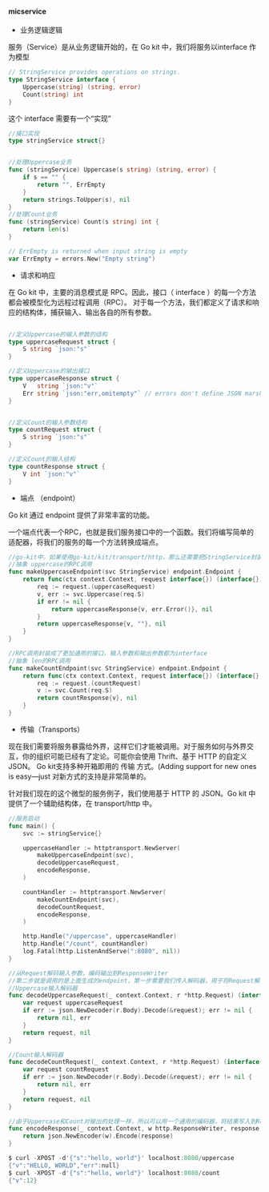 #### micservice
* 业务逻辑逻辑

服务（Service）是从业务逻辑开始的，在 Go kit 中，我们将服务以interface 作为模型

```go
// StringService provides operations on strings.
type StringService interface {
    Uppercase(string) (string, error)
    Count(string) int
}
```

这个 interface 需要有一个“实现”

```go
//接口实现
type stringService struct{}


//处理Uppercase业务
func (stringService) Uppercase(s string) (string, error) {
	if s == "" {
		return "", ErrEmpty
	}
	return strings.ToUpper(s), nil
}
//处理Count业务
func (stringService) Count(s string) int {
	return len(s)
}

// ErrEmpty is returned when input string is empty
var ErrEmpty = errors.New("Empty string")

```

* 请求和响应

在 Go kit 中，主要的消息模式是 RPC。因此，接口（ interface ）的每一个方法都会被模型化为远程过程调用（RPC）。
对于每一个方法，我们都定义了请求和响应的结构体，捕获输入、输出各自的所有参数。

```go

//定义Uppercase的输入参数的结构
type uppercaseRequest struct {
	S string `json:"s"`
}

//定义Uppercase的输出接口
type uppercaseResponse struct {
	V   string `json:"v"`
	Err string `json:"err,omitempty"` // errors don't define JSON marshaling
}


//定义Count的输入参数结构
type countRequest struct {
	S string `json:"s"`
}

//定义Count的输入结构
type countResponse struct {
	V int `json:"v"`
}

```

* 端点 （endpoint）

Go kit 通过 endpoint 提供了非常丰富的功能。

一个端点代表一个RPC，也就是我们服务接口中的一个函数。我们将编写简单的适配器，将我们的服务的每一个方法转换成端点。

```go
//go-kit中，如果使用go-kit/kit/transport/http，那么还需要把StringService封装为endpoint来供调用。
//抽象 uppercase的RPC调用
func makeUppercaseEndpoint(svc StringService) endpoint.Endpoint {
	return func(ctx context.Context, request interface{}) (interface{}, error) {
		req := request.(uppercaseRequest)
		v, err := svc.Uppercase(req.S)
		if err != nil {
			return uppercaseResponse{v, err.Error()}, nil
		}
		return uppercaseResponse{v, ""}, nil
	}
}

//RPC调用封装成了更加通用的接口，输入参数和输出参数都为interface
//抽象 len的RPC调用
func makeCountEndpoint(svc StringService) endpoint.Endpoint {
	return func(ctx context.Context, request interface{}) (interface{}, error) {
		req := request.(countRequest)
		v := svc.Count(req.S)
		return countResponse{v}, nil
	}
}

```

* 传输（Transports）

现在我们需要将服务暴露给外界，这样它们才能被调用。对于服务如何与外界交互，你的组织可能已经有了定论。可能你会使用 Thrift、基于 HTTP 的自定义 JSON。
Go kit支持多种开箱即用的 传输 方式。(Adding support for new ones is easy—just 对新方式的支持是非常简单的。

针对我们现在的这个微型的服务例子，我们使用基于 HTTP 的 JSON。Go kit 中提供了一个辅助结构体，在 transport/http 中。

```go
//服务启动
func main() {
	svc := stringService{}

	uppercaseHandler := httptransport.NewServer(
		makeUppercaseEndpoint(svc),
		decodeUppercaseRequest,
		encodeResponse,
	)

	countHandler := httptransport.NewServer(
		makeCountEndpoint(svc),
		decodeCountRequest,
		encodeResponse,
	)

	http.Handle("/uppercase", uppercaseHandler)
	http.Handle("/count", countHandler)
	log.Fatal(http.ListenAndServe(":8080", nil))
}

//从Request解码输入参数，编码输出到ResponseWriter
//第二步就是调用的是上面生成的endpoint，第一步需要我们传入解码器，用于将Request解码为输入参数，第三部需要我们传入编码器，输出到ResponseWriter。
//Uppercase输入解码器
func decodeUppercaseRequest(_ context.Context, r *http.Request) (interface{}, error) {
	var request uppercaseRequest
	if err := json.NewDecoder(r.Body).Decode(&request); err != nil {
		return nil, err
	}
	return request, nil
}

//Count输入解码器
func decodeCountRequest(_ context.Context, r *http.Request) (interface{}, error) {
	var request countRequest
	if err := json.NewDecoder(r.Body).Decode(&request); err != nil {
		return nil, err
	}
	return request, nil
}

//由于Uppercase和Count对输出的处理一样，所以可以用一个通用的编码器，将结果写入到ResponseWriter
func encodeResponse(_ context.Context, w http.ResponseWriter, response interface{}) error {
	return json.NewEncoder(w).Encode(response)
}

```

```go
$ curl -XPOST -d'{"s":"hello, world"}' localhost:8080/uppercase
{"v":"HELLO, WORLD","err":null}
$ curl -XPOST -d'{"s":"hello, world"}' localhost:8080/count
{"v":12}
```